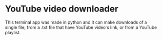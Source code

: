 # YouTube video downloader

This terminal app was made in python and it can make downloads of a single file, 
from a .txt file that have YouTube video's link, or from a YouTube playlist. 
